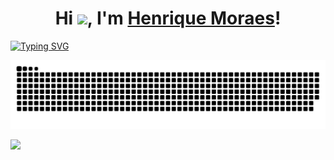 <h1 align="center"><b>Hi <img src="https://media.giphy.com/media/hvRJCLFzcasrR4ia7z/giphy.gif" width="35">, I'm <a href="https://hvmoraes.github.io">Henrique Moraes</a>!</b></h1>

[![Typing SVG](https://readme-typing-svg.herokuapp.com?size=18&center=true&vCenter=true&width=820&lines=A+student+at+42+Lisbon+and+a+passionate+photographer)](https://git.io/typing-svg)
<div align="center">
  <a href="https://1999azzar.github.io/1999AZZAR/">
  <img  src="https://github.com/1999AZZAR/1999AZZAR/blob/main/resources/img/grid-snake.svg"
       alt="snake" /></a>
</div>

<a href="https://www.youtube.com/watch?v=dQw4w9WgXcQ"><img src="https://user-images.githubusercontent.com/73097560/115834477-dbab4500-a447-11eb-908a-139a6edaec5c.gif"></a>

